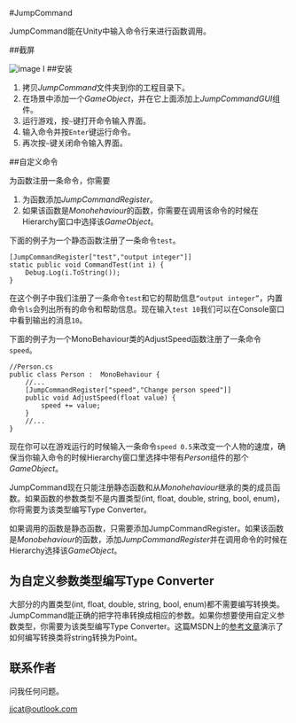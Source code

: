 #JumpCommand

JumpCommand能在Unity中输入命令行来进行函数调用。

##截屏

![image](https://camo.githubusercontent.com/5072e4e11db963129193428bbb89af3d0fa50e4c/687474703a2f2f692e696d6775722e636f6d2f74626d4c5056522e706e67)
I
##安装

1. 拷贝*JumpCommand*文件夹到你的工程目录下。
2. 在场景中添加一个*GameObject*，并在它上面添加上*JumpCommandGUI*组件。
3. 运行游戏，按`~`键打开命令输入界面。
4. 输入命令并按`Enter`键运行命令。
5. 再次按`~`键关闭命令输入界面。

##自定义命令

为函数注册一条命令，你需要

1. 为函数添加*JumpCommandRegister*。
2. 如果该函数是*Monohehaviour*的函数，你需要在调用该命令的时候在Hierarchy窗口中选择该*GameObject*。

下面的例子为一个静态函数注册了一条命令`test`。


```charp
[JumpCommandRegister["test","output integer"]]
static public void CommandTest(int i) {
    Debug.Log(i.ToString());
}
```

在这个例子中我们注册了一条命令`test`和它的帮助信息`“output integer”`，内置命令`ls`会列出所有的命令和帮助信息。现在输入`test 10`我们可以在Console窗口中看到输出的消息`10`。


下面的例子为一个MonoBehaviour类的AdjustSpeed函数注册了一条命令`speed`。

```charp
//Person.cs
public class Person :  MonoBehaviour {
    //...
    [JumpCommandRegister["speed","Change person speed"]]
    public void AdjustSpeed(float value) {
        speed += value;
    }
    //...
}
```

现在你可以在游戏运行的时候输入一条命令`speed 0.5`来改变一个人物的速度，确保当你输入命令的时候Hierarchy窗口里选择中带有*Person*组件的那个*GameObject*。

JumpCommand现在只能注册静态函数和从*Monohehaviour*继承的类的成员函数。如果函数的参数类型不是内置类型(int, float, double, string, bool, enum)，你将需要为该类型编写Type Converter。

如果调用的函数是静态函数，只需要添加JumpCommandRegister。如果该函数是*Monobehaviour*的函数，添加*JumpCommandRegister*并在调用命令的时候在Hierarchy选择该*GameObject*。

## 为自定义参数类型编写Type Converter

大部分的内置类型(int, float, double, string, bool, enum)都不需要编写转换类。JumpCommand能正确的把字符串转换成相应的参数。如果你想要使用自定义参数类型，你需要为该类型编写Type Converter。这篇MSDN上的[参考文章](http://msdn.microsoft.com/en-us/library/ayybcxe5.aspx)演示了如何编写转换类将string转换为Point。

## 联系作者

问我任何问题。

jjcat@outlook.com

